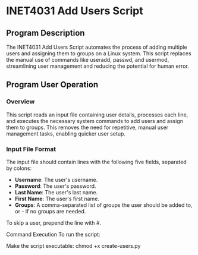 # INET4031 Add Users Script

## Program Description
The INET4031 Add Users Script automates the process of adding multiple users and assigning them to groups on a Linux system. This script replaces the manual use of commands like useradd, passwd, and usermod, streamlining user management and reducing the potential for human error.

## Program User Operation

### Overview
This script reads an input file containing user details, processes each line, and executes the necessary system commands to add users and assign them to groups. This removes the need for repetitive, manual user management tasks, enabling quicker user setup.

### Input File Format
The input file should contain lines with the following five fields, separated by colons:

- **Username**: The user's username.
- **Password**: The user's password.
- **Last Name**: The user's last name.
- **First Name**: The user's first name.
- **Groups**: A comma-separated list of groups the user should be added to, or - if no groups are needed.

To skip a user, prepend the line with #.

Command Execution
To run the script:

Make the script executable:
chmod +x create-users.py
